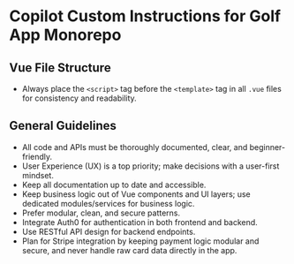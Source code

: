 # Copilot Custom Instructions for Golf App Monorepo

## Vue File Structure
- Always place the `<script>` tag before the `<template>` tag in all `.vue` files for consistency and readability.

## General Guidelines
- All code and APIs must be thoroughly documented, clear, and beginner-friendly.
- User Experience (UX) is a top priority; make decisions with a user-first mindset.
- Keep all documentation up to date and accessible.
- Keep business logic out of Vue components and UI layers; use dedicated modules/services for business logic.
- Prefer modular, clean, and secure patterns.
- Integrate Auth0 for authentication in both frontend and backend.
- Use RESTful API design for backend endpoints.
- Plan for Stripe integration by keeping payment logic modular and secure, and never handle raw card data directly in the app.
